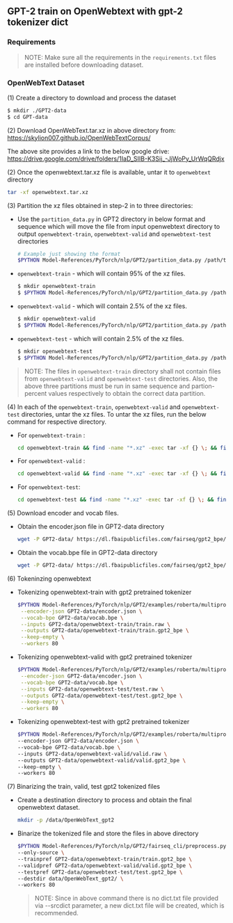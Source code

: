 ## GPT-2 train on OpenWebtext with gpt-2 tokenizer dict

### Requirements
>NOTE: Make sure all the requirements in the `requirements.txt` files are installed before downloading dataset.

### OpenWebText Dataset

(1) Create a directory to download and process the dataset
```bash
$ mkdir ./GPT2-data
$ cd GPT-data
```

(2) Download OpenWebText.tar.xz in above directory from:<br>
https://skylion007.github.io/OpenWebTextCorpus/

The above site provides a link to the below google drive:<br>
https://drive.google.com/drive/folders/1IaD_SIIB-K3Sij_-JjWoPy_UrWqQRdjx

(2) Once the openwebtext.tar.xz file is available, untar it to `openwebtext` directory
```bash
tar -xf openwebtext.tar.xz
```
(3) Partition the xz files obtained in step-2 in to three directories:<br>
* Use the `partition_data.py` in GPT2 directory in below format and sequence which will move the file from input openwebtext directory to output `openwebtext-train`, `openwebtext-valid` and `openwebtext-test` directories
    ```bash
    # Example just showing the format
    $PYTHON Model-References/PyTorch/nlp/GPT2/partition_data.py /path/to/input/openwebtext/directory /path/to/output/openwebtext-train/directory partition-pecent
    ```
* `openwebtext-train` - which will contain 95% of the xz files.
    ```bash
    $ mkdir openwebtext-train
    $ $PYTHON Model-References/PyTorch/nlp/GPT2/partition_data.py /path/to/GPT2-data/openwebtext /path/to/GPT2-data/openwebtext-train 0.95
    ```
* `openwebtext-valid` - which will contain 2.5% of the xz files.<br>
    ```bash
    $ mkdir openwebtext-valid
    $ $PYTHON Model-References/PyTorch/nlp/GPT2/partition_data.py /path/to/GPT2-data/openwebtext /path/to/GPT2-data/openwebtext-valid 0.5
    ```
* `openwebtext-test`  - which will contain 2.5% of the xz files.<br>
    ```bash
    $ mkdir openwebtext-test
    $ $PYTHON Model-References/PyTorch/nlp/GPT2/partition_data.py /path/to/GPT2-data/openwebtext /path/to/GPT2-data/openwebtext-test 1.0
    ```
>NOTE: The files in `openwebtext-train` directory shall not contain files from `openwebtext-valid` and `openwebtext-test` directories. Also, the above three partitions must be run in same sequence and partion-percent values respectively to obtain the correct data partition.

(4) In each of the `openwebtext-train`, `openwebtext-valid` and `openwebtext-test` directories, untar the xz files. To untar the xz files, run the below command for respective directory.

* For `openwebtext-train` :
    ```bash
    cd openwebtext-train && find -name "*.xz" -exec tar -xf {} \; && find -name \*.txt -exec sh -c 'cat {} >> train.raw' \;
    ```
* For `openwebtext-valid` :
    ```bash
    cd openwebtext-valid && find -name "*.xz" -exec tar -xf {} \; && find -name \*.txt -exec sh -c 'cat {} >> valid.raw' \;
    ```
* For `openwebtext-test`:
    ```bash
    cd openwebtext-test && find -name "*.xz" -exec tar -xf {} \; && find -name \*.txt -exec sh -c 'cat {} >> test.raw' \;
    ```

(5) Download encoder and vocab files.
* Obtain the encoder.json file in GPT2-data directory
    ```bash
    wget -P GPT2-data/ https://dl.fbaipublicfiles.com/fairseq/gpt2_bpe/encoder.json
    ```
* Obtain the vocab.bpe file in GPT2-data directory
    ```bash
    wget -P GPT2-data/ https://dl.fbaipublicfiles.com/fairseq/gpt2_bpe/vocab.bpe
    ```
(6) Tokeninzing openwebtext
* Tokenizing openwebtext-train with gpt2 pretrained tokenizer
    ```bash
    $PYTHON Model-References/PyTorch/nlp/GPT2/examples/roberta/multiprocessing_bpe_encoder.py \
     --encoder-json GPT2-data/encoder.json \
     --vocab-bpe GPT2-data/vocab.bpe \
     --inputs GPT2-data/openwebtext-train/train.raw \
     --outputs GPT2-data/openwebtext-train/train.gpt2_bpe \
     --keep-empty \
     --workers 80
    ```
* Tokenizing openwebtext-valid with gpt2 pretrained tokenizer
    ```bash
    $PYTHON Model-References/PyTorch/nlp/GPT2/examples/roberta/multiprocessing_bpe_encoder.py \
     --encoder-json GPT2-data/encoder.json \
     --vocab-bpe GPT2-data/vocab.bpe \
     --inputs GPT2-data/openwebtext-test/test.raw \
     --outputs GPT2-data/openwebtext-test/test.gpt2_bpe \
     --keep-empty \
     --workers 80
    ```
* Tokenizing openwebtext-test with gpt2 pretrained tokenizer
    ```bash
    $PYTHON Model-References/PyTorch/nlp/GPT2/examples/roberta/multiprocessing_bpe_encoder.py \
    --encoder-json GPT2-data/encoder.json \
    --vocab-bpe GPT2-data/vocab.bpe \
    --inputs GPT2-data/openwebtext-valid/valid.raw \
    --outputs GPT2-data/openwebtext-valid/valid.gpt2_bpe \
    --keep-empty \
    --workers 80
    ```

(7) Binarizing the train, valid, test gpt2 tokenized files

* Create a destination directory to process and obtain the final openwebtext dataset.
    ```bash
    mkdir -p /data/OpenWebText_gpt2
    ```
* Binarize the tokenized file and store the files in above directory
    ```bash
    $PYTHON Model-References/PyTorch/nlp/GPT2/fairseq_cli/preprocess.py \
    --only-source \
    --trainpref GPT2-data/openwebtext-train/train.gpt2_bpe \
    --validpref GPT2-data/openwebtext-valid/valid.gpt2_bpe \
    --testpref GPT2-data/openwebtext-test/test.gpt2_bpe \
    --destdir data/OpenWebText_gpt2/ \
    --workers 80
    ```
    >NOTE: Since in above command there is no dict.txt file provided via --srcdict parameter, a new dict.txt file will be created, which is recommended.
